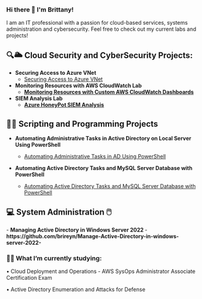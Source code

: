 ### Hi there 👋 I'm Brittany! 

I am an IT professional with a passion for cloud-based services, systems administration and cybersecurity. Feel free to check out my current labs and projects! 


<h2>🔍🌥️ Cloud Security and CyberSecurity Projects:</h2>

- <b>Securing Access to Azure VNet</b>
  - [Securing Access to Azure VNet](https://github.com/brireyn/Azure-VNet)
- <b>Monitoring Resources with AWS CloudWatch Lab</b>
  - <b>[Monitoring Resources with Custom AWS CloudWatch Dashboards](https://github.com/brireyn/Monitor-Resources--AWS) </b>
- <b>SIEM Analysis Lab</b>
  - <b>[Azure HoneyPot SIEM Analysis](https://github.com/brireyn/SIEM-Analysis-Lab) </b>


<h2>👩‍💻 Scripting and Programming Projects</h2>

- <b>Automating Administrative Tasks in Active Directory on Local Server Using PowerShell</b>
  -  [Automating Administrative Tasks in AD Using PowerShell](https://github.com/brireyn/AD-Automation-Lab)

- <b> Automating Active Directory Tasks and MySQL Server Database with PowerShell</b>
  - [Automating Active Directory Tasks and MySQL Server Database with PowerShell](https://github.com/brireyn/-Automating-AD-with-MySQL-Server-DB)

 <h2>💻 System Administration 🖱️ </h2>
 - <b> Managing Active Directory in Windows Server 2022 </b>
   - <b> https://github.com/brireyn/Manage-Active-Directory-in-windows-server-2022-</b>
   
   


<h3>🐱‍💻 What I’m currently studying:</h3>

  • Cloud Deployment and Operations - AWS SysOps Administrator Associate Certification Exam 
  
  • Active Directory Enumeration and Attacks for Defense
  
 
  
